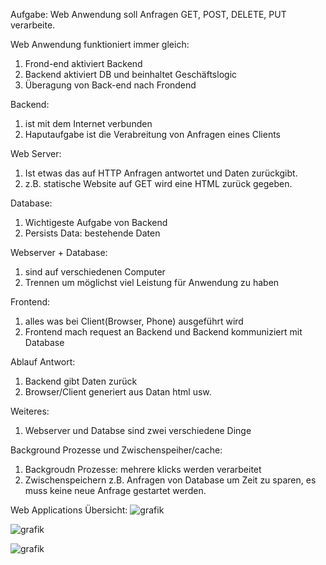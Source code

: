 Aufgabe:
Web Anwendung soll Anfragen GET, POST, DELETE, PUT verarbeite.

Web Anwendung funktioniert immer gleich:
1) Frond-end aktiviert Backend
2) Backend aktiviert DB und beinhaltet Geschäftslogic
3) Überagung von Back-end nach Frondend

Backend:
1) ist mit dem Internet verbunden
2) Haputaufgabe ist die Verabreitung von Anfragen eines Clients

Web Server:
1) Ist etwas das auf HTTP Anfragen antwortet und Daten zurückgibt.
2) z.B. statische Website auf GET wird eine HTML zurück gegeben.

Database:
1) Wichtigeste Aufgabe von Backend
2) Persists Data: bestehende Daten

Webserver + Database:
1) sind auf verschiedenen Computer
2) Trennen um möglichst viel Leistung für Anwendung zu haben

Frontend:
1) alles was bei Client(Browser, Phone) ausgeführt wird
2) Frontend mach request an Backend und Backend kommuniziert mit Database

Ablauf Antwort:
1) Backend gibt Daten zurück
2) Browser/Client generiert aus Datan html usw.

Weiteres:
1) Webserver und Databse sind zwei verschiedene Dinge

Background Prozesse und Zwischenspeiher/cache:
1) Backgroudn Prozesse: mehrere klicks werden verarbeitet
2) Zwischenspeichern z.B. Anfragen von Database um Zeit zu sparen, es muss keine neue Anfrage gestartet werden.

Web Applications Übersicht:
![grafik](https://user-images.githubusercontent.com/75083505/110315434-83d88c00-8009-11eb-9499-57fabfeaf1a0.png)

![grafik](https://user-images.githubusercontent.com/75083505/110251381-788d4e00-7f80-11eb-9e7a-5a88696e4131.png)

![grafik](https://user-images.githubusercontent.com/75083505/110251508-0832fc80-7f81-11eb-8920-2beda8f6ff1e.png)

